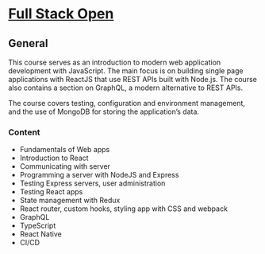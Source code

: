 # [Full Stack Open](https://fullstackopen.com/en/)


## General

This course serves as an introduction to modern web application development with JavaScript. The main focus is on building single page applications with ReactJS that use REST APIs built with Node.js. The course also contains a section on GraphQL, a modern alternative to REST APIs.

The course covers testing, configuration and environment management, and the use of MongoDB for storing the application’s data.

### Content
* Fundamentals of Web apps
* Introduction to React
* Communicating with server
* Programming a server with NodeJS and Express
* Testing Express servers, user administration
* Testing React apps
* State management with Redux
* React router, custom hooks, styling app with CSS and webpack
* GraphQL
* TypeScript
* React Native
* CI/CD
